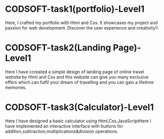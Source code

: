 # CODSOFT-task1(portfolio)-Level1
Here, I crafted my portfolio with Html and Css. It showcases my project and passion for web development. Discover the user experience and  creativity!!.

# CODSOFT-task2(Landing Page)-Level1
Here I have ccreated a simple design of landing page of online travel website by Html and Css and this website can give you many exclusive offers which can fulfil your dream of travelling and you can gain  a lifetime memories.

# CODSOFT-task3(Calculator)-Level1
Here I have designed a basic calculator using Html,Css,JavaScriptHere I have implemented an interactive interface with buttons for addition,subtraction,multiplications&division operations.
